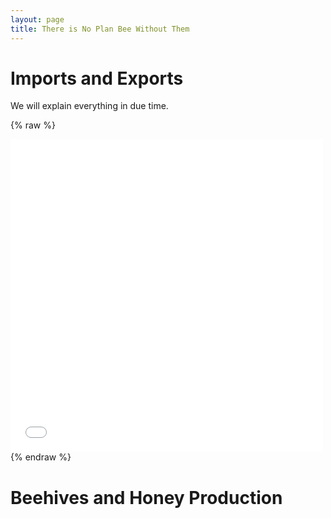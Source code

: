 ```yaml
---
layout: page
title: There is No Plan Bee Without Them
---
```


# Imports and Exports

We will explain everything in due time.

{% raw %}
<iframe frameborder="no" border="0" marginwidth="0" marginheight="0" width="500" height="500" src="test.html"></iframe>
{% endraw %}

# Beehives and Honey Production
